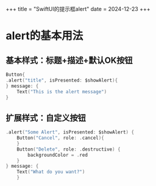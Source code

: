 +++
title = "SwiftUI的提示框alert"
date = 2024-12-23
+++

# alert的基本用法

## 基本样式：标题+描述+默认OK按钮

```swift
Button{
.alert("title", isPresented: $showAlert){
} message: {
	Text("This is the alert message")
}
```

## 扩展样式：自定义按钮

```swift
.alert("Some Alert", isPresented: $showAlert) {
    Button("Cancel", role: .cancel){
    }
    Button("Delete", role: .destructive) {
        backgroundColor = .red
    }
} message: {
    Text("What do you want?")
    }
```

